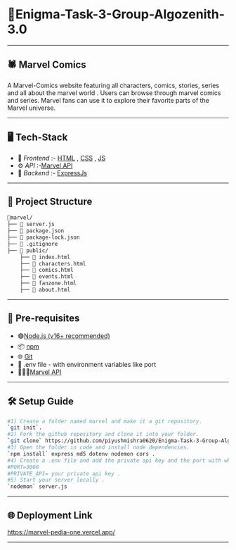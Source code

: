 # 🎯Enigma-Task-3-Group-Algozenith-3.0

---

## 🕷 Marvel Comics

A Marvel-Comics website featuring all characters, comics, stories, series and all about the marvel world .  Users can browse through marvel comics and series. Marvel fans can use it to explore their favorite parts of the Marvel universe.

---

## 🖥 Tech-Stack

- 🎨 *Frontend* :- [HTML](https://html.spec.whatwg.org) , [CSS](https://www.w3.org/TR/CSS/) , [JS](https://262.ecma-international.org)
- ⚙ *API* :-[Marvel API](https://developer.marvel.com/)
- 🔧 *Backend* :- [ExpressJs](https://expressjs.com)

---

## 📁 Project Structure

```bash
📁marvel/
├── 📄 server.js
├── 📄 package.json
├── 📄 package-lock.json
├── 📄 .gitignore
├── 📁 public/
    ├── 📄 index.html
    ├── 📄 characters.html
    ├── 📄 comics.html
    ├── 📄 events.html
    ├── 📄 fanzone.html
    ├── 📄 about.html
```

---

## 📌 Pre-requisites
- 🟢[Node.js (v16+ recommended)](https://nodejs.org/)
- 📦 [npm](https://www.npmjs.com/)
- 🌐 [Git](https://git-scm.com/)
- 📄 .env file - with environment variables like port
- 🦸‍♂🔗[Marvel API](https://developer.marvel.com/)

---

## 🛠 Setup Guide

```bash
#1) Create a folder named marvel and make it a git repository.
`git init`.
#2) Fork the github repository and clone it into your folder.
`git clone` https://github.com/piyushmishra0620/Enigma-Task-3-Group-Algozenith-3.0 .
#3) Open the folder in code and install node dependencies.
`npm install` express md5 dotenv nodemon cors .
#4) Create a .env file and add the private api key and the port with which the server will run.
#PORT=3000
#PRIVATE_API= your private api key .
#5) Start your server locally .
`nodemon` server.js
```
---

## 🌐 Deployment Link

https://marvel-pedia-one.vercel.app/

---
